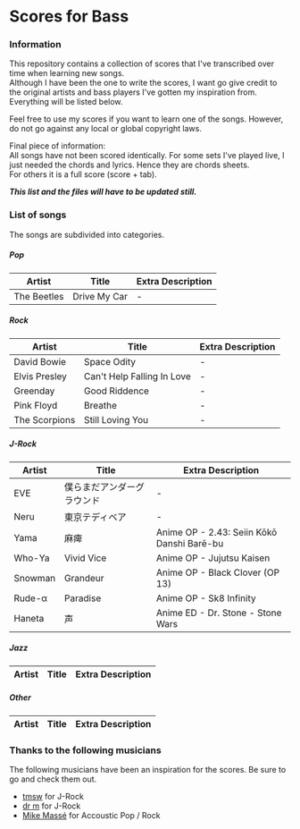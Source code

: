 # Scores for Bass

### Information
This repository contains a collection of scores that I've transcribed over time when learning new songs.<br>Although I have been the one to write the scores, I want go give credit to the original artists and bass players I've gotten my inspiration from. Everything will be listed below.

Feel free to use my scores if you want to learn one of the songs. However, do not go against any local or global copyright laws.

Final piece of information:<br>
All songs have not been scored identically. For some sets I've played live, I just needed the chords and lyrics. Hence they are chords sheets.<br>
For others it is a full score (score + tab).

***This list and the files will have to be updated still.***

### List of songs
The songs are subdivided into categories.

##### Pop
| Artist | Title | Extra Description |
| --- | --- | --- |
| The Beetles | Drive My Car | - |

##### Rock
| Artist | Title | Extra Description |
| --- | --- | --- |
| David Bowie | Space Odity | - |
| Elvis Presley | Can't Help Falling In Love | - |
| Greenday | Good Riddence | - |
| Pink Floyd | Breathe | - |
| The Scorpions | Still Loving You | - |

##### J-Rock
| Artist | Title | Extra Description |
| --- | --- | --- |
| EVE | 僕らまだアンダーグラウンド | - |
| Neru | 東京テディベア | - |
| Yama | 麻痺 | Anime OP - 2.43: Seiin Kōkō Danshi Barē-bu |
| Who-Ya | Vivid Vice | Anime OP - Jujutsu Kaisen |
| Snowman | Grandeur | Anime OP - Black Clover (OP 13) |
| Rude-α | Paradise | Anime OP - Sk8 Infinity |
| Haneta | 声 | Anime ED - Dr. Stone - Stone Wars |

##### Jazz
| Artist | Title | Extra Description |
| --- | --- | --- |

##### Other
| Artist | Title | Extra Description |
| --- | --- | --- |

### Thanks to the following musicians
The following musicians have been an inspiration for the scores. Be sure to go and check them out.
- [tmsw](https://www.youtube.com/channel/UCERcRHF1qiCOwdBpxCCJ7Vw) for J-Rock
- [dr m](https://www.youtube.com/user/drm0120) for J-Rock
- [Mike Massé](https://www.youtube.com/channel/UCEVZNpzM9oDegvplv5Z36Sw) for Accoustic Pop / Rock
